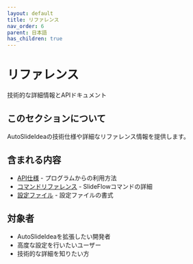 ```yaml
---
layout: default
title: リファレンス
nav_order: 6
parent: 日本語
has_children: true
---
```


# リファレンス

技術的な詳細情報とAPIドキュメント

## このセクションについて

AutoSlideIdeaの技術仕様や詳細なリファレンス情報を提供します。

## 含まれる内容

- [API仕様](api-reference/) - プログラムからの利用方法
- [コマンドリファレンス](command-reference/) - SlideFlowコマンドの詳細
- [設定ファイル](configuration/) - 設定ファイルの書式

## 対象者

- AutoSlideIdeaを拡張したい開発者
- 高度な設定を行いたいユーザー
- 技術的な詳細を知りたい方